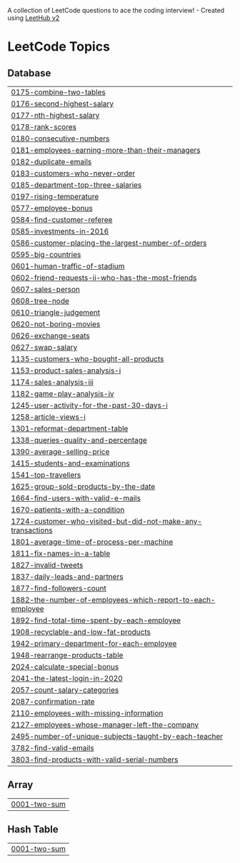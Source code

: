 A collection of LeetCode questions to ace the coding interview! - Created using [LeetHub v2](https://github.com/arunbhardwaj/LeetHub-2.0)
<!---LeetCode Topics Start-->
# LeetCode Topics
## Database
|  |
| ------- |
| [0175-combine-two-tables](https://github.com/Sahana-Chaudhary/SQL/tree/master/0175-combine-two-tables) |
| [0176-second-highest-salary](https://github.com/Sahana-Chaudhary/SQL/tree/master/0176-second-highest-salary) |
| [0177-nth-highest-salary](https://github.com/Sahana-Chaudhary/SQL/tree/master/0177-nth-highest-salary) |
| [0178-rank-scores](https://github.com/Sahana-Chaudhary/SQL/tree/master/0178-rank-scores) |
| [0180-consecutive-numbers](https://github.com/Sahana-Chaudhary/SQL/tree/master/0180-consecutive-numbers) |
| [0181-employees-earning-more-than-their-managers](https://github.com/Sahana-Chaudhary/SQL/tree/master/0181-employees-earning-more-than-their-managers) |
| [0182-duplicate-emails](https://github.com/Sahana-Chaudhary/SQL/tree/master/0182-duplicate-emails) |
| [0183-customers-who-never-order](https://github.com/Sahana-Chaudhary/SQL/tree/master/0183-customers-who-never-order) |
| [0185-department-top-three-salaries](https://github.com/Sahana-Chaudhary/SQL/tree/master/0185-department-top-three-salaries) |
| [0197-rising-temperature](https://github.com/Sahana-Chaudhary/SQL/tree/master/0197-rising-temperature) |
| [0577-employee-bonus](https://github.com/Sahana-Chaudhary/SQL/tree/master/0577-employee-bonus) |
| [0584-find-customer-referee](https://github.com/Sahana-Chaudhary/SQL/tree/master/0584-find-customer-referee) |
| [0585-investments-in-2016](https://github.com/Sahana-Chaudhary/SQL/tree/master/0585-investments-in-2016) |
| [0586-customer-placing-the-largest-number-of-orders](https://github.com/Sahana-Chaudhary/SQL/tree/master/0586-customer-placing-the-largest-number-of-orders) |
| [0595-big-countries](https://github.com/Sahana-Chaudhary/SQL/tree/master/0595-big-countries) |
| [0601-human-traffic-of-stadium](https://github.com/Sahana-Chaudhary/SQL/tree/master/0601-human-traffic-of-stadium) |
| [0602-friend-requests-ii-who-has-the-most-friends](https://github.com/Sahana-Chaudhary/SQL/tree/master/0602-friend-requests-ii-who-has-the-most-friends) |
| [0607-sales-person](https://github.com/Sahana-Chaudhary/SQL/tree/master/0607-sales-person) |
| [0608-tree-node](https://github.com/Sahana-Chaudhary/SQL/tree/master/0608-tree-node) |
| [0610-triangle-judgement](https://github.com/Sahana-Chaudhary/SQL/tree/master/0610-triangle-judgement) |
| [0620-not-boring-movies](https://github.com/Sahana-Chaudhary/SQL/tree/master/0620-not-boring-movies) |
| [0626-exchange-seats](https://github.com/Sahana-Chaudhary/SQL-LeetCode/tree/master/0626-exchange-seats) |
| [0627-swap-salary](https://github.com/Sahana-Chaudhary/SQL/tree/master/0627-swap-salary) |
| [1135-customers-who-bought-all-products](https://github.com/Sahana-Chaudhary/SQL-LeetCode/tree/master/1135-customers-who-bought-all-products) |
| [1153-product-sales-analysis-i](https://github.com/Sahana-Chaudhary/SQL/tree/master/1153-product-sales-analysis-i) |
| [1174-sales-analysis-iii](https://github.com/Sahana-Chaudhary/SQL/tree/master/1174-sales-analysis-iii) |
| [1182-game-play-analysis-iv](https://github.com/Sahana-Chaudhary/SQL-LeetCode/tree/master/1182-game-play-analysis-iv) |
| [1245-user-activity-for-the-past-30-days-i](https://github.com/Sahana-Chaudhary/SQL/tree/master/1245-user-activity-for-the-past-30-days-i) |
| [1258-article-views-i](https://github.com/Sahana-Chaudhary/SQL/tree/master/1258-article-views-i) |
| [1301-reformat-department-table](https://github.com/Sahana-Chaudhary/SQL/tree/master/1301-reformat-department-table) |
| [1338-queries-quality-and-percentage](https://github.com/Sahana-Chaudhary/SQL/tree/master/1338-queries-quality-and-percentage) |
| [1390-average-selling-price](https://github.com/Sahana-Chaudhary/SQL/tree/master/1390-average-selling-price) |
| [1415-students-and-examinations](https://github.com/Sahana-Chaudhary/SQL/tree/master/1415-students-and-examinations) |
| [1541-top-travellers](https://github.com/Sahana-Chaudhary/SQL/tree/master/1541-top-travellers) |
| [1625-group-sold-products-by-the-date](https://github.com/Sahana-Chaudhary/SQL/tree/master/1625-group-sold-products-by-the-date) |
| [1664-find-users-with-valid-e-mails](https://github.com/Sahana-Chaudhary/SQL/tree/master/1664-find-users-with-valid-e-mails) |
| [1670-patients-with-a-condition](https://github.com/Sahana-Chaudhary/SQL/tree/master/1670-patients-with-a-condition) |
| [1724-customer-who-visited-but-did-not-make-any-transactions](https://github.com/Sahana-Chaudhary/SQL/tree/master/1724-customer-who-visited-but-did-not-make-any-transactions) |
| [1801-average-time-of-process-per-machine](https://github.com/Sahana-Chaudhary/SQL/tree/master/1801-average-time-of-process-per-machine) |
| [1811-fix-names-in-a-table](https://github.com/Sahana-Chaudhary/SQL/tree/master/1811-fix-names-in-a-table) |
| [1827-invalid-tweets](https://github.com/Sahana-Chaudhary/SQL/tree/master/1827-invalid-tweets) |
| [1837-daily-leads-and-partners](https://github.com/Sahana-Chaudhary/SQL/tree/master/1837-daily-leads-and-partners) |
| [1877-find-followers-count](https://github.com/Sahana-Chaudhary/SQL/tree/master/1877-find-followers-count) |
| [1882-the-number-of-employees-which-report-to-each-employee](https://github.com/Sahana-Chaudhary/SQL/tree/master/1882-the-number-of-employees-which-report-to-each-employee) |
| [1892-find-total-time-spent-by-each-employee](https://github.com/Sahana-Chaudhary/SQL/tree/master/1892-find-total-time-spent-by-each-employee) |
| [1908-recyclable-and-low-fat-products](https://github.com/Sahana-Chaudhary/SQL/tree/master/1908-recyclable-and-low-fat-products) |
| [1942-primary-department-for-each-employee](https://github.com/Sahana-Chaudhary/SQL/tree/master/1942-primary-department-for-each-employee) |
| [1948-rearrange-products-table](https://github.com/Sahana-Chaudhary/SQL/tree/master/1948-rearrange-products-table) |
| [2024-calculate-special-bonus](https://github.com/Sahana-Chaudhary/SQL/tree/master/2024-calculate-special-bonus) |
| [2041-the-latest-login-in-2020](https://github.com/Sahana-Chaudhary/SQL/tree/master/2041-the-latest-login-in-2020) |
| [2057-count-salary-categories](https://github.com/Sahana-Chaudhary/SQL/tree/master/2057-count-salary-categories) |
| [2087-confirmation-rate](https://github.com/Sahana-Chaudhary/SQL/tree/master/2087-confirmation-rate) |
| [2110-employees-with-missing-information](https://github.com/Sahana-Chaudhary/SQL/tree/master/2110-employees-with-missing-information) |
| [2127-employees-whose-manager-left-the-company](https://github.com/Sahana-Chaudhary/SQL/tree/master/2127-employees-whose-manager-left-the-company) |
| [2495-number-of-unique-subjects-taught-by-each-teacher](https://github.com/Sahana-Chaudhary/SQL/tree/master/2495-number-of-unique-subjects-taught-by-each-teacher) |
| [3782-find-valid-emails](https://github.com/Sahana-Chaudhary/SQL/tree/master/3782-find-valid-emails) |
| [3803-find-products-with-valid-serial-numbers](https://github.com/Sahana-Chaudhary/SQL/tree/master/3803-find-products-with-valid-serial-numbers) |
## Array
|  |
| ------- |
| [0001-two-sum](https://github.com/Sahana-Chaudhary/SQL/tree/master/0001-two-sum) |
## Hash Table
|  |
| ------- |
| [0001-two-sum](https://github.com/Sahana-Chaudhary/SQL/tree/master/0001-two-sum) |
<!---LeetCode Topics End-->